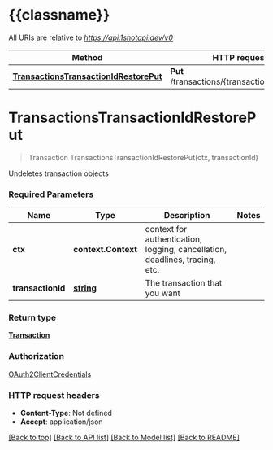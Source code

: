 # {{classname}}

All URIs are relative to *https://api.1shotapi.dev/v0*

Method | HTTP request | Description
------------- | ------------- | -------------
[**TransactionsTransactionIdRestorePut**](RestoreApi.md#TransactionsTransactionIdRestorePut) | **Put** /transactions/{transactionId}/restore | 

# **TransactionsTransactionIdRestorePut**
> Transaction TransactionsTransactionIdRestorePut(ctx, transactionId)


Undeletes transaction objects

### Required Parameters

Name | Type | Description  | Notes
------------- | ------------- | ------------- | -------------
 **ctx** | **context.Context** | context for authentication, logging, cancellation, deadlines, tracing, etc.
  **transactionId** | [**string**](.md)| The transaction that you want | 

### Return type

[**Transaction**](Transaction.md)

### Authorization

[OAuth2ClientCredentials](../README.md#OAuth2ClientCredentials)

### HTTP request headers

 - **Content-Type**: Not defined
 - **Accept**: application/json

[[Back to top]](#) [[Back to API list]](../README.md#documentation-for-api-endpoints) [[Back to Model list]](../README.md#documentation-for-models) [[Back to README]](../README.md)

